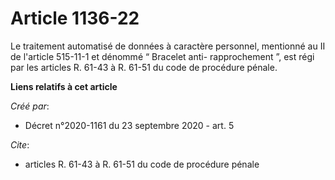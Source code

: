 # Article 1136-22

Le traitement automatisé de données à caractère personnel, mentionné au II de l'article 515-11-1 et dénommé “ Bracelet anti-
rapprochement ”, est régi par les articles R. 61-43 à R. 61-51 du code de procédure pénale.

**Liens relatifs à cet article**

_Créé par_:

  - Décret n°2020-1161 du 23 septembre 2020 - art. 5

_Cite_:

  - articles R. 61-43 à R. 61-51 du code de procédure pénale
